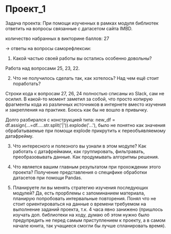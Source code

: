 # Проект_1

Задача проекта:
При помощи изученных в рамках модуля библиотек ответить на вопросы
связанные с датасетом сайта IMBD.

количество набранных в викторине баллов: 27

→ ответы на вопросы саморефлексии:

1. Какой частью своей работы вы остались особенно довольны?

Работа над вопросами 25, 23, 22.

2. Что не получилось сделать так, как хотелось? Над чем ещё стоит поработать?

Строки кода к вопросам 27, 26, 24 полностью списаны из Slack, сам не осилил.
В какой-то момент заметил за собой, что просто копирую фрагменты кода из различных
источников в интернете вместо изучения и закрепления на практике. Боюсь как бы не
вошло в привычку.

Долго разбирался с конструкцией типа: new_df = df.assign(...=df.....str.split('|')).explode('...'), 
было не понятно как значения обрабатываемые при помощи explode прикрутить к переобъявляемому датафрейму.

3. Что интересного и полезного вы узнали в этом модуле?
Как работать с датафреймами, как группировать, фильтравать, преобразовывать данные.
Как продумывать алгоритмы решения.

4. Что является вашим главным результатом при прохождении этого проекта?
Получение представления о специфике обработки датасетов при помощи Pandas.

5. Планируете ли вы менять стратегию изучения последующих модулей?
Да, есть прорблемы с запоминанием материала, планирую попробовать интервальные повторения.
Понял что не стоит ориентироваться на данные о времени требуемом на выполнение заданий проекта, 
т.к. 4 часа явно занижено (пришлось изучать доп. библиотеки на ходу, 
думаю об этом нужно было предупредить не перед самым приступлением к проекту,
а в самом начале юнита, так учащиеся смогли бы лучше спланировать время).
